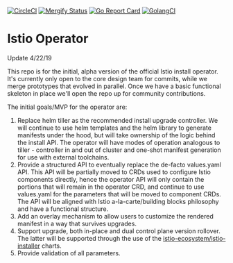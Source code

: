 [![CircleCI](https://circleci.com/gh/istio/operator.svg?style=svg)](https://circleci.com/gh/istio/operator)
[![Mergify Status](https://gh.mergify.io/badges/istio/operator.png?style=cut)](https://mergify.io)
[![Go Report Card](https://goreportcard.com/badge/github.com/istio/operator)](https://goreportcard.com/report/github.com/istio/operator)
[![GolangCI](https://golangci.com/badges/github.com/istio/operator.svg)](https://golangci.com/r/github.com/istio/operator)

# Istio Operator

Update 4/22/19

This repo is for the initial, alpha version of the official Istio install operator. It's currently only open to the core 
design team for commits, while we merge prototypes that evolved in parallel. Once we have
a basic functional skeleton in place we'll open the repo up for community contributions.

The initial goals/MVP for the operator are:

1.   Replace helm tiller as the recommended install upgrade controller. We will continue to use helm templates and
the helm library to generate manifests under the hood, but will take ownership of the logic behind the install API.
The operator will have modes of operation analogous to tiller - controller in and out of cluster and one-shot manifest
generation for use with external toolchains.
1.   Provide a structured API to eventually replace the de-facto values.yaml API. This API will be partially moved
to CRDs used to configure Istio components directly, hence the operator API will only contain the portions that will 
remain in the operator CRD, and continue to use values.yaml for the parameters that will be moved to component CRDs.
The API will be aligned with Istio a-la-carte/building blocks philosophy and have a functional structure.
1.   Add an overlay mechanism to allow users to customize the rendered manifest in a way that survives upgrades. 
1.   Support upgrade, both in-place and dual control plane version rollover. The latter will be supported through the 
use of the [istio-ecosystem/istio-installer](https://github.com/istio-ecosystem/istio-installer) charts.
1.   Provide validation of all parameters.

